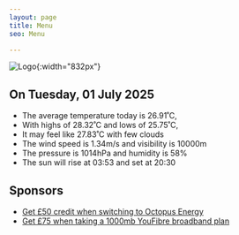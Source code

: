 ```yaml
---
layout: page
title: Menu
seo: Menu

---
```


![Logo](/images/logo.jpg){:width="832px"}

<!-- weather_marker starts -->
## On Tuesday, 01 July 2025

- The average temperature today is 26.91˚C,
- With highs of 28.32˚C and lows of 25.75˚C,
- It may feel like 27.83˚C with few clouds
- The wind speed is 1.34m/s and visibility is 10000m
- The pressure is 1014hPa and humidity is 58%
- The sun will rise at 03:53 and set at 20:30

<!-- weather_marker ends -->

## Sponsors

- [Get £50 credit when switching to Octopus Energy](https://bit.ly/3oD1nnS)
- [Get £75 when taking a 1000mb YouFibre broadband plan](https://aklam.io/91zWhU?)

